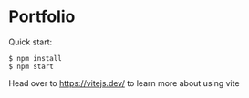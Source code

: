 # Portfolio

Quick start:

```
$ npm install
$ npm start
````

Head over to https://vitejs.dev/ to learn more about using vite

